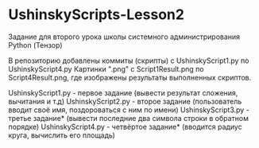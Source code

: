 # UshinskyScripts-Lesson2
Задание для второго урока школы системного администрирования Python (Тензор)

В репозиторию добавлены коммиты (скрипты) с UshinskyScript1.py по UshinskyScript4.py 
Картинки ".png" c Script1Result.png по Script4Result.png, где изображены результаты выполненных скриптов.

UshinskyScript1.py - первое задание (вывести результат сложения, вычитания и т.д)
UshinskyScript2.py - второе задание (пользователь вводит своё имя, поздороваться с ним по имени)
UshinskyScript3.py - третье задание* (вывести последние два символа строки в обратном порядке)
UshinskyScript4.py - четвёртое задание* (вводится радиус круга, вычислить его площадь)


